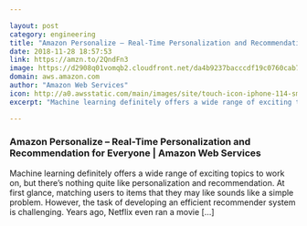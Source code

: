 ```yaml
---

layout: post
category: engineering
title: "Amazon Personalize – Real-Time Personalization and Recommendation for Everyone | Amazon Web Services"
date: 2018-11-28 18:57:53
link: https://amzn.to/2QndFn3
image: https://d2908q01vomqb2.cloudfront.net/da4b9237bacccdf19c0760cab7aec4a8359010b0/2018/11/26/juliensimon-personalize-reco.png
domain: aws.amazon.com
author: "Amazon Web Services"
icon: http://a0.awsstatic.com/main/images/site/touch-icon-iphone-114-smile.png
excerpt: "Machine learning definitely offers a wide range of exciting topics to work on, but there’s nothing quite like personalization and recommendation. At first glance, matching users to items that they may like sounds like a simple problem. However, the task of developing an efficient recommender system is challenging. Years ago, Netflix even ran a movie […]"

---
```


### Amazon Personalize – Real-Time Personalization and Recommendation for Everyone | Amazon Web Services

Machine learning definitely offers a wide range of exciting topics to work on, but there’s nothing quite like personalization and recommendation. At first glance, matching users to items that they may like sounds like a simple problem. However, the task of developing an efficient recommender system is challenging. Years ago, Netflix even ran a movie […]